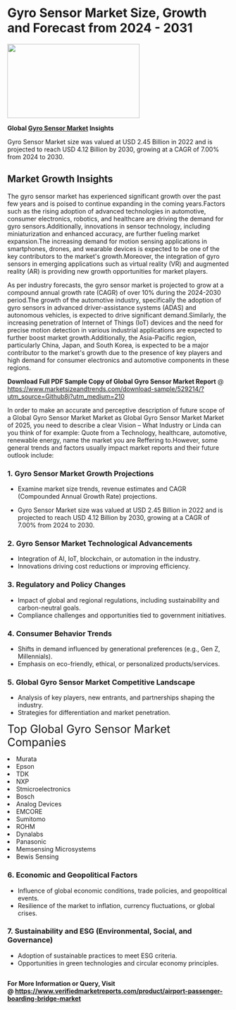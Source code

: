 <H1>Gyro Sensor Market Size, Growth and Forecast from 2024 - 2031</H1><img class="aligncenter size-medium wp-image-584254" src="https://thirdeyenews.in/wp-content/uploads/2024/09/Global-Market-Research-300x168.jpeg" alt="" width="300" height="168" /><p><strong>Global&nbsp;<a href="https://www.marketsizeandtrends.com/download-sample/529214/?utm_source=Github8j?utm_medium=210">Gyro Sensor Market</a> Insights</strong></p><p>Gyro Sensor Market size was valued at USD 2.45 Billion in 2022 and is projected to reach USD 4.12 Billion by 2030, growing at a CAGR of 7.00% from 2024 to 2030.</p><p><h2>Market Growth Insights</h2> <p>The gyro sensor market has experienced significant growth over the past few years and is poised to continue expanding in the coming years.Factors such as the rising adoption of advanced technologies in automotive, consumer electronics, robotics, and healthcare are driving the demand for gyro sensors.Additionally, innovations in sensor technology, including miniaturization and enhanced accuracy, are further fueling market expansion.The increasing demand for motion sensing applications in smartphones, drones, and wearable devices is expected to be one of the key contributors to the market's growth.Moreover, the integration of gyro sensors in emerging applications such as virtual reality (VR) and augmented reality (AR) is providing new growth opportunities for market players.</p> <p>As per industry forecasts, the gyro sensor market is projected to grow at a compound annual growth rate (CAGR) of over 10% during the 2024-2030 period.The growth of the automotive industry, specifically the adoption of gyro sensors in advanced driver-assistance systems (ADAS) and autonomous vehicles, is expected to drive significant demand.Similarly, the increasing penetration of Internet of Things (IoT) devices and the need for precise motion detection in various industrial applications are expected to further boost market growth.Additionally, the Asia-Pacific region, particularly China, Japan, and South Korea, is expected to be a major contributor to the market's growth due to the presence of key players and high demand for consumer electronics and automotive components in these regions.</p> <p><span class=""><strong>Download Full PDF Sample Copy of Global Gyro Sensor Market Report</strong> @ <a href="https://www.marketsizeandtrends.com/download-sample/529214/?utm_source=Github8j?utm_medium=210" target="_blank">https://www.marketsizeandtrends.com/download-sample/529214/?utm_source=Github8j?utm_medium=210</a></span></p><p>In order to make an accurate and perceptive description of future scope of a Global&nbsp;Gyro Sensor Market Market as Global&nbsp;Gyro Sensor Market Market of 2025, you need to describe a clear Vision &ndash; What Industry or Linda can you think of for example: Quote from a Technology, healthcare, automotive, renewable energy, name the market you are Reffering to.However, some general trends and factors usually impact market reports and their future outlook include:</p><h3>1.&nbsp;<strong>Gyro Sensor Market Growth Projections</strong></h3><ul><li>Examine market size trends, revenue estimates and CAGR (Compounded Annual Growth Rate) projections.</li><li><p>Gyro Sensor Market size was valued at USD 2.45 Billion in 2022 and is projected to reach USD 4.12 Billion by 2030, growing at a CAGR of 7.00% from 2024 to 2030.</p></li></ul><h3>2.&nbsp;<strong>Gyro Sensor Market Technological Advancements</strong></h3><ul><li>Integration of AI, IoT, blockchain, or automation in the industry.</li><li>Innovations driving cost reductions or improving efficiency.</li></ul><h3>3.&nbsp;<strong>Regulatory and Policy Changes</strong></h3><ul><li>Impact of global and regional regulations, including sustainability and carbon-neutral goals.</li><li>Compliance challenges and opportunities tied to government initiatives.</li></ul><h3>4.&nbsp;<strong>Consumer Behavior Trends</strong></h3><ul><li>Shifts in demand influenced by generational preferences (e.g., Gen Z, Millennials).</li><li>Emphasis on eco-friendly, ethical, or personalized products/services.</li></ul><h3>5.&nbsp;<strong>Global Gyro Sensor Market Competitive Landscape</strong></h3><ul><li>Analysis of key players, new entrants, and partnerships shaping the industry.</li><li>Strategies for differentiation and market penetration.</li></ul><p data-pm-slice="1 1 []"><span style="color: inherit; font-family: inherit; font-size: 25px;">Top Global Gyro Sensor Market Companies</span></p><div class="" data-test-id=""><p><li>Murata</li><li> Epson</li><li> TDK</li><li> NXP</li><li> Stmicroelectronics</li><li> Bosch</li><li> Analog Devices</li><li> EMCORE</li><li> Sumitomo</li><li> ROHM</li><li> Dynalabs</li><li> Panasonic</li><li> Memsensing Microsystems</li><li> Bewis Sensing</li></p></div><h3>6.&nbsp;<strong>Economic and Geopolitical Factors</strong></h3><ul><li>Influence of global economic conditions, trade policies, and geopolitical events.</li><li>Resilience of the market to inflation, currency fluctuations, or global crises.</li></ul><h3>7.&nbsp;<strong>Sustainability and ESG (Environmental, Social, and Governance)</strong></h3><ul><li>Adoption of sustainable practices to meet ESG criteria.</li><li>Opportunities in green technologies and circular economy principles.</li></ul><h2><strong style="font-size: 14px;">For More Information or Query, Visit @&nbsp;</strong><a style="background-color: #ffffff; font-size: 14px;" href="https://www.marketsizeandtrends.com/report/gyro-sensor-market/" target="_blank">https://www.verifiedmarketreports.com/product/airport-passenger-boarding-bridge-market</a></h2>